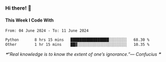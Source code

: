 ### Hi there! 👋

#### This Week I Code With
<!--START_SECTION:waka-->

```txt
From: 04 June 2024 - To: 11 June 2024

Python       8 hrs 15 mins   █████████████████░░░░░░░░   68.30 %
Other        1 hr 15 mins    ██▓░░░░░░░░░░░░░░░░░░░░░░   10.35 %
```

<!--END_SECTION:waka-->

<!--STARTS_HERE_QUOTE_README-->
<i>❝“Real knowledge is to know the extent of one’s ignorance.”— Confucius   ❞</i>
<!--ENDS_HERE_QUOTE_README-->

